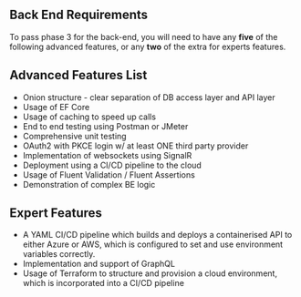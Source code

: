 ## Back End Requirements

To pass phase 3 for the back-end, you will need to have any __five__ of the following advanced features, or any __two__ of the extra for experts features.

## Advanced Features List

* Onion structure - clear separation of DB access layer and API layer
* Usage of EF Core
* Usage of caching to speed up calls
* End to end testing using Postman or JMeter
* Comprehensive unit testing
* OAuth2 with PKCE login w/ at least ONE third party provider
* Implementation of websockets using SignalR
* Deployment using a CI/CD pipeline to the cloud
* Usage of Fluent Validation / Fluent Assertions
* Demonstration of complex BE logic

## Expert Features

* A YAML CI/CD pipeline which builds and deploys a containerised API to either Azure or AWS, which is configured to set and use environment variables correctly.
* Implementation and support of GraphQL
* Usage of Terraform to structure and provision a cloud environment, which is incorporated into a CI/CD pipeline
